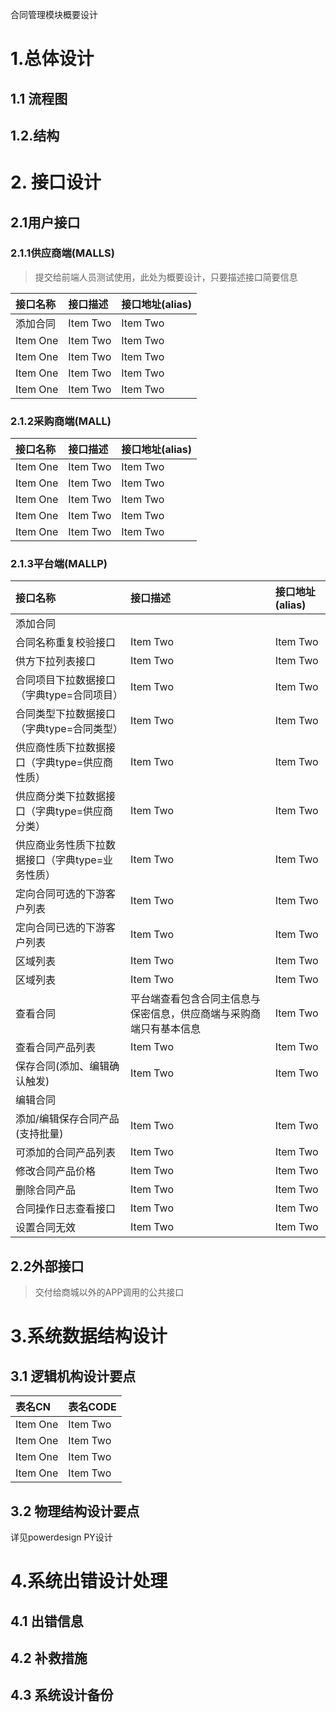 合同管理模块概要设计

# 1.总体设计

## 1.1 流程图

## 1.2.结构

# 2. 接口设计

## 2.1用户接口

### 2.1.1供应商端(MALLS)

> 提交给前端人员测试使用，此处为概要设计，只要描述接口简要信息


| 接口名称   |接口描述     |  接口地址(alias)   |
| :------------- | :------------- |  :------------- |
| 添加合同       | Item Two       | Item Two       |
| Item One       | Item Two       | Item Two       |
| Item One       | Item Two       | Item Two       |
| Item One       | Item Two       | Item Two       |
| Item One       | Item Two       | Item Two       |

### 2.1.2采购商端(MALL)

| 接口名称   |接口描述     |  接口地址(alias)   |
| :------------- | :------------- |  :------------- |
| Item One       | Item Two       | Item Two       |
| Item One       | Item Two       | Item Two       |
| Item One       | Item Two       | Item Two       |
| Item One       | Item Two       | Item Two       |
| Item One       | Item Two       | Item Two       |

### 2.1.3平台端(MALLP)

| 接口名称   |接口描述     |  接口地址(alias)   |
| :------------- | :------------- |  :------------- |
|添加合同 |  |  |
| 合同名称重复校验接口 | Item Two | Item Two |
| 供方下拉列表接口 | Item Two | Item Two |
| 合同项目下拉数据接口（字典type=合同项目） | Item Two | Item Two |
| 合同类型下拉数据接口（字典type=合同类型） | Item Two | Item Two |
| 供应商性质下拉数据接口（字典type=供应商性质）      | Item Two       | Item Two       |
| 供应商分类下拉数据接口（字典type=供应商分类）     | Item Two       | Item Two       |
| 供应商业务性质下拉数据接口（字典type=业务性质）         | Item Two       | Item Two       |
| 定向合同可选的下游客户列表      | Item Two       | Item Two       |
| 定向合同已选的下游客户列表      | Item Two       | Item Two       |
| 区域列表      | Item Two       | Item Two       |
| 区域列表      | Item Two       | Item Two       |
| 查看合同      | 平台端查看包含合同主信息与保密信息，供应商端与采购商端只有基本信息       | Item Two       |
| 查看合同产品列表      | Item Two       | Item Two       |
| 保存合同(添加、编辑确认触发)      | Item Two       | Item Two       |
|编辑合同 |  |  |
| 添加/编辑保存合同产品(支持批量)      | Item Two       | Item Two       |
| 可添加的合同产品列表      | Item Two       | Item Two       |
| 修改合同产品价格      | Item Two       | Item Two       |
| 删除合同产品     | Item Two       | Item Two       |
| 合同操作日志查看接口     | Item Two       | Item Two       |
| 设置合同无效 | Item Two | Item Two |

## 2.2外部接口

> 交付给商城以外的APP调用的公共接口


# 3.系统数据结构设计

## 3.1 逻辑机构设计要点

| 表名CN | 表名CODE     |
| :------------- | :------------- |
| Item One       | Item Two       |
| Item One       | Item Two       |
| Item One       | Item Two       |
| Item One       | Item Two       |

## 3.2 物理结构设计要点

详见powerdesign PY设计

# 4.系统出错设计处理

## 4.1 出错信息

## 4.2 补救措施

## 4.3 系统设计备份
